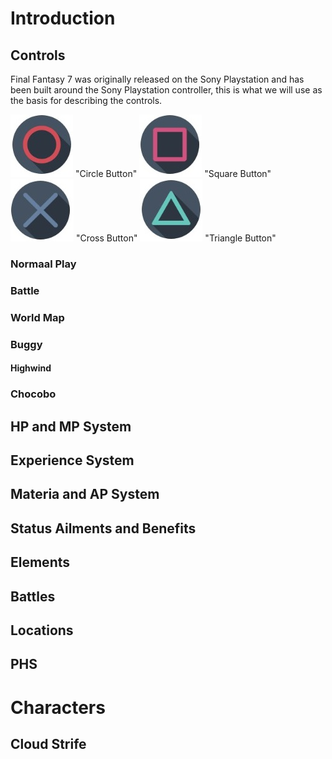 # Introduction

## Controls
Final Fantasy 7 was originally released on the Sony Playstation and has been built around the Sony Playstation controller, this is what we will use as the basis for describing the controls.

![Sony Play Station Circle Button](/docs/general-assets/sony-playstation-circle.jpg) "Circle Button"
![Sony Play Station Circle Button](/docs/general-assets/sony-playstation-square.jpg) "Square Button"
![Sony Play Station Circle Button](/docs/general-assets/sony-playstation-cross.jpg) "Cross Button"
![Sony Play Station Circle Button](/docs/general-assets/sony-playstation-triangle.jpg) "Triangle Button"

### Normaal Play


### Battle

### World Map

### Buggy


#### Highwind


### Chocobo

## HP and MP System

## Experience System

## Materia and AP System

## Status Ailments and Benefits

## Elements

## Battles

## Locations

## PHS

# Characters

## Cloud Strife

## 
